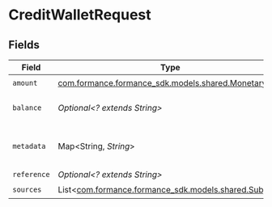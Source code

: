 # CreditWalletRequest


## Fields

| Field                                                                                   | Type                                                                                    | Required                                                                                | Description                                                                             |
| --------------------------------------------------------------------------------------- | --------------------------------------------------------------------------------------- | --------------------------------------------------------------------------------------- | --------------------------------------------------------------------------------------- |
| `amount`                                                                                | [com.formance.formance_sdk.models.shared.Monetary](../../models/shared/Monetary.md)     | :heavy_check_mark:                                                                      | N/A                                                                                     |
| `balance`                                                                               | *Optional<? extends String>*                                                            | :heavy_minus_sign:                                                                      | The balance to credit                                                                   |
| `metadata`                                                                              | Map<String, *String*>                                                                   | :heavy_check_mark:                                                                      | Metadata associated with the wallet.                                                    |
| `reference`                                                                             | *Optional<? extends String>*                                                            | :heavy_minus_sign:                                                                      | N/A                                                                                     |
| `sources`                                                                               | List<[com.formance.formance_sdk.models.shared.Subject](../../models/shared/Subject.md)> | :heavy_check_mark:                                                                      | N/A                                                                                     |